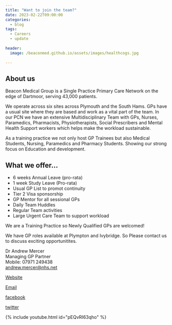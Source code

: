 ```yaml
---
title: "Want to join the team?"
date: 2023-02-22T09:00:00
categories:
  - blog
tags:
  - Careers
  - update
  
header:
  image: /beaconmed.github.io/assets/images/healthcogs.jpg
  
---  
```

## About us  
Beacon Medical Group is a Single Practice Primary Care Network on the edge of Dartmoor, serving 43,000 patients.

We operate across six sites across Plymouth and the South Hams. GPs have a usual site where they are based and work as a vital part of the team. In our PCN we have an extensive Multidisciplinary Team with GPs, Nurses, Paramedics, Pharmacists, Physiotherapists, Social Prescribers and Mental Health Support workers which helps make the workload sustainable.

As a training practice we not only host GP Trainees but also Medical Students, Nursing, Paramedics and Pharmacy Students. Showing our strong focus on Education and development.

## What we offer...  
* 6 weeks Annual Leave (pro-rata)
* 1 week Study Leave (Pro-rata)
* Usual GP List to promot continuity
* Tier 2 Visa sponsorship
* GP Mentor for all sessional GPs
* Daily Team Huddles
* Regular Team activities
* Large Urgent Care Team to support workload

We are a Training Practice so Newly Qualified GPs are welcomed!

We have GP roles available at Plympton and Ivybridge. So Please contact us to discuss exciting opportunitites.  

Dr Andrew Mercer  
Managing GP Partner  
Mobile: 07971 249438  
[andrew.mercer@nhs.net]  

[Website]  

[Email]  

[facebook]  

[twitter]  

{% include youtube.html id="pEQvRI63qho" %}

[andrew.mercer@nhs.net]: mailto:andrew.mercer@nhs.net  
[Website]: https://www.beaconmedicalgroup.nhs.uk/  
[Email]: mailto:beaconmedicalgroup@nhs.net  
[facebook]: https://www.facebook.com/beaconmedicalgroup/  
[twitter]: https://twitter.com/beaconmedgroup  
